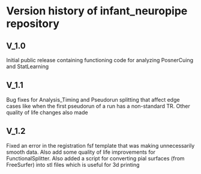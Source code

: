 # Version history of infant_neuropipe repository

## V_1.0
Initial public release containing functioning code for analyzing PosnerCuing and StatLearning

## V_1.1
Bug fixes for Analysis_Timing and Pseudorun splitting that affect edge cases like when the first pseudorun of a run has a non-standard TR. Other quality of life changes also made

## V_1.2
Fixed an error in the registration fsf template that was making unnecessarily smooth data. Also add some quality of life improvements for FunctionalSplitter. Also added a script for converting pial surfaces (from FreeSurfer) into stl files which is useful for 3d printing
